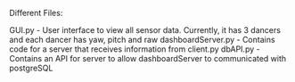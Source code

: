 Different Files:

GUI.py - User interface to view all sensor data. Currently, it has 3 dancers and each dancer has yaw, pitch and raw
dashboardServer.py - Contains code for a server that receives information from client.py
dbAPI.py - Contains an API for server to allow dashboardServer to communicated with postgreSQL
